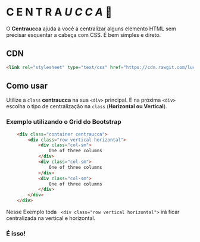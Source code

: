 # __C E N T R A__ _U C C A_ :rocket:
O __Centraucca__ ajuda a você a centralizar alguns elemento HTML sem precisar esquentar a cabeça com CSS. É bem simples e direto.

## CDN
```html
<link rel="stylesheet" type="text/css" href="https://cdn.rawgit.com/luccadias/Centraucca/master/centraucca.css">
```
## Como usar
Utilize a ```class```  __centraucca__ na sua ```<div>``` principal.
E na próxima ```<div>``` escolha o tipo de centralização na ```class``` (__Horizontal ou Vertical__).

### Exemplo utilizando o Grid do Bootstrap
```html
    <div class="container centraucca">
        <div class="row vertical horizontal">
            <div class="col-sm">
                One of three columns
            </div>
            <div class="col-sm">
                One of three columns
            </div>
            <div class="col-sm">
                One of three columns
            </div>
        </div>
    </div>
```
Nesse Exemplo toda ``` <div class="row vertical horizontal">``` irá ficar centralizada na vertical e horizontal.

### É isso!
